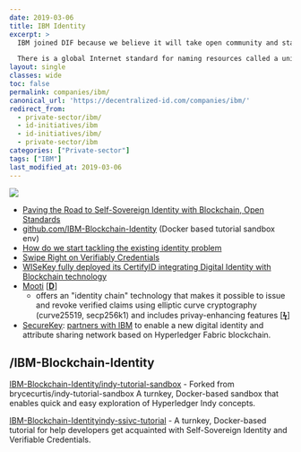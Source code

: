 ```yaml
---
date: 2019-03-06
title: IBM Identity
excerpt: >
  IBM joined DIF because we believe it will take open community and standards to achieve the vision of self-sovereign identity. For example, members of DIF are focused on the establishment of an open web platform standard within the W3C standards organization called Decentralized Identifier (DID). A DID will provide a standard global resource naming scheme for identity.

  There is a global Internet standard for naming resources called a uniform resource identifier or URI. When you type https://www.ibm.com into your browser, a URI ensures you always end up at IBM’s website.  Similarly, we need one standard to identify an individual, as well.
layout: single
classes: wide
toc: false
permalink: companies/ibm/
canonical_url: 'https://decentralized-id.com/companies/ibm/'
redirect_from: 
  - private-sector/ibm/
  - id-initiatives/ibm
  - id-initiatives/ibm/
  - private-sector/ibm
categories: ["Private-sector"]
tags: ["IBM"]
last_modified_at: 2019-03-06
---
```


![](https://i.imgur.com/CvZI7R1.png)

* [Paving the Road to Self-Sovereign Identity with Blockchain, Open Standards](https://www.ibm.com/blogs/think/2017/10/self-sovereign-id-blockchain/)
* [github.com/IBM-Blockchain-Identity](https://github.com/IBM-Blockchain-Identity) (Docker based tutorial sandbox env)
* [How do we start tackling the existing identity problem](https://www.ibm.com/blogs/blockchain/2018/06/how-do-we-start-tackling-the-existing-identity-problem/)
* [Swipe Right on Verifiably Credentials](https://developer.ibm.com/code/2018/05/22/swipe-right-on-verifiable-credentials/)
* [WISeKey fully deployed its CertifyID integrating Digital Identity with Blockchain technology](https://globenewswire.com/news-release/2018/07/11/1535718/0/en/WISeKey-fully-deployed-its-CertifyID-integrating-Digital-Identity-with-Blockchain-technology.html)
* [Mooti](https://mooti.co/) [[**D**](https://docs.mooti.co/)]
   * offers an "identity chain" technology that makes it possible to issue and revoke verified claims using elliptic curve cryptography (curve25519, secp256k1) and includes privay-enhancing features [[**ϟ**](https://www.cio.com/article/3147358/it-industry/ibm-building-blockchain-ecosystem.html)]
* [SecureKey](http://securekey.com/): [partners with IBM](http://www-03.ibm.com/press/us/en/pressrelease/51841.wss) to enable a new digital identity and attribute sharing network based on Hyperledger Fabric blockchain.


## /IBM-Blockchain-Identity

[IBM-Blockchain-Identity/indy-tutorial-sandbox](https://github.com/IBM-Blockchain-Identity/indy-tutorial-sandbox) - Forked from brycecurtis/indy-tutorial-sandbox
A turnkey, Docker-based sandbox that enables quick and easy exploration of Hyperledger Indy concepts.

[IBM-Blockchain-Identityindy-ssivc-tutorial](https://github.com/IBM-Blockchain-Identity/indy-ssivc-tutorial) - A turnkey, Docker-based tutorial for help developers get acquainted with Self-Sovereign Identity and Verifiable Credentials.
